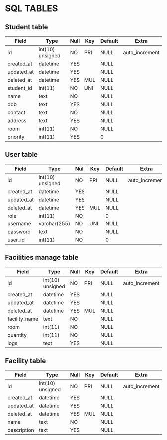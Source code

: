 # SQL TABLES

## Student table

| Field         | Type             	| Null 	| Key 	| Default  | Extra           |
|------------   |------------------	|------	|-----	|--------- |---------------- |
| id         	| int(10) unsigned 	| NO   	| PRI 	| NULL     | auto_increment  |
| created_at 	| datetime         	| YES  	|     	| NULL     |                 |
| updated_at 	| datetime         	| YES  	|     	| NULL     |                 |
| deleted_at 	| datetime         	| YES  	| MUL 	| NULL     |                 |
| student_id 	| int(11)          	| NO   	| UNI 	| NULL     |                 |
| name       	| text             	| NO   	|     	| NULL     |                 |
| dob        	| text             	| YES  	|     	| NULL     |                 |
| contact    	| text             	| NO   	|     	| NULL     |                 |
| address    	| text             	| YES  	|     	| NULL     |                 |
| room       	| int(11)          	| NO   	|     	| NULL     |                 |
| priority   	| int(11)          	| YES  	|     	| 0        |                 |

## User table

| Field      	| Type             	| Null 	| Key 	| Default 	| Extra          	|
|------------	|------------------	|------	|----- |---------	|----------------	|
| id         	| int(10) unsigned 	| NO   	| PRI 	| NULL    	| auto_increment 	|
| created_at 	| datetime         	| YES  	|     	| NULL    	|                	|
| updated_at 	| datetime         	| YES  	|     	| NULL    	|                	|
| deleted_at 	| datetime         	| YES  	| MUL 	| NULL    	|                	|
| role       	| int(11)          	| NO   	|     	| 0       	|                	|
| username   	| varchar(255)     	| NO   	| UNI 	| NULL    	|                	|
| password   	| text             	| NO   	|     	| NULL    	|                	|
| user_id   	| int(11)           | NO   	|     	| 0     	|                	|

## Facilities manage table

| Field         	| Type             	| Null 	| Key 	| Default 	| Extra          	|
|---------------	|------------------	|------	|-----	|---------	|----------------	|
| id            	| int(10) unsigned 	| NO   	| PRI 	| NULL    	| auto_increment 	|
| created_at    	| datetime         	| YES  	|     	| NULL    	|                	|
| updated_at    	| datetime         	| YES  	|     	| NULL    	|                	|
| deleted_at    	| datetime         	| YES  	| MUL 	| NULL    	|                	|
| facility_name 	| text             	| NO   	|     	| NULL    	|                	|
| room          	| int(11)          	| NO   	|     	| NULL    	|                	|
| quantity      	| int(11)          	| NO   	|     	| NULL    	|                	|
| logs          	| text             	| YES  	|     	| NULL    	|                	|

## Facility table

| Field       	| Type             	| Null 	| Key 	| Default 	| Extra          	|
|-------------	|------------------	|------	|-----	|---------	|----------------	|
| id          	| int(10) unsigned 	| NO   	| PRI 	| NULL    	| auto_increment 	|
| created_at  	| datetime         	| YES  	|     	| NULL    	|                	|
| updated_at  	| datetime         	| YES  	|     	| NULL    	|                	|
| deleted_at  	| datetime         	| YES  	| MUL 	| NULL    	|                	|
| name        	| text             	| NO   	|     	| NULL    	|                	|
| description 	| text             	| YES  	|     	| NULL    	|                	|